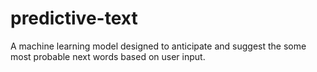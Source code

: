 # predictive-text
A machine learning model designed to anticipate and suggest the some most probable next words based on user input.
